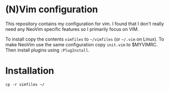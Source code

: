 # (N)Vim configuration

This repository contains my configuration for vim. I found that I don't
really need any NeoVim specific features so I primarily focus on VIM.

To install copy the contents `vimfiles` to `~/vimfiles` (or `~/.vim` on Linux).
To make NeoVim use the same configuration copy `init.vim` to $MYVIMRC.
Then install plugins using `:PlugInstall`.


# Installation

```
cp -r vimfiles ~/
```
